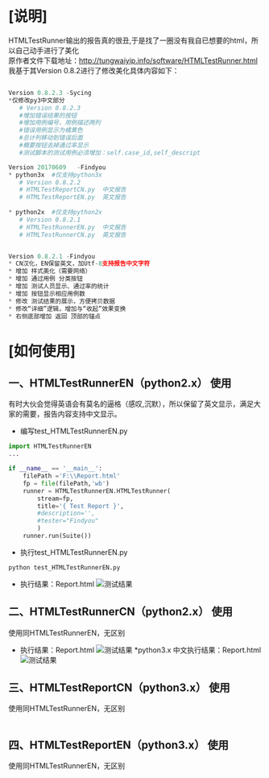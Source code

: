 [说明]
=========================
HTMLTestRunner输出的报告真的很丑,于是找了一圈没有我自已想要的html，所以自己动手进行了美化<br>
原作者文件下载地址：http://tungwaiyip.info/software/HTMLTestRunner.html<br>
我基于其Version 0.8.2进行了修改美化具体内容如下：<br>
```python

Version 0.8.2.3 -Sycing
*仅修改py3中文部分
   # Version 0.8.2.3
   #增加错误结果的按钮
   #增加用例编号，用例描述两列
   #错误用例显示为橘黄色
   #总计列移动到错误后面
   #概要按钮去掉通过率显示
   #测试脚本的测试用例必须增加：self.case_id,self_descript

Version 20170609   -Findyou
* python3x  #仅支持python3x
   # Version 0.8.2.2
   # HTMLTestReportCN.py  中文报告
   # HTMLTestReportEN.py  英文报告
   
* python2x  #仅支持python2x
   # Version 0.8.2.1
   # HTMLTestRunnerEN.py  中文报告
   # HTMLTestRunnerCN.py  英文报告


Version 0.8.2.1 -Findyou
* CN汉化，EN保留英文，加Utf-8支持报告中文字符
* 增加 样式美化（需要网络）
* 增加 通过用例 分类按钮
* 增加 测试人员显示、通过率的统计
* 增加 按钮显示相应用例数
* 修改 测试结果的展示，方便拷贝数据
* 修改“详细”逻辑，增加与“收起”效果变换
* 右侧底部增加 返回 顶部的锚点
```
[如何使用]
=========================
一、HTMLTestRunnerEN（python2.x） 使用
--------------------------
有时大伙会觉得英语会有莫名的逼格（感叹,沉默），所以保留了英文显示，满足大家的需要，报告内容支持中文显示。
<br>
* 编写test_HTMLTestRunnerEN.py<br>
```python
import HTMLTestRunnerEN
...

if __name__ == '__main__':
    filePath ='F:\\Report.html'
    fp = file(filePath,'wb')
    runner = HTMLTestRunnerEN.HTMLTestRunner(
        stream=fp,
        title='{ Test Report }',
        #description='',
        #tester="Findyou"
        )
    runner.run(Suite())
```

* 执行test_HTMLTestRunnerEN.py<br>
```python
python test_HTMLTestRunnerEN.py
```

* 执行结果：Report.html
![](https://github.com/findyou/python/blob/master/Report_EN.gif "测试结果") 


二、HTMLTestRunnerCN（python2.x） 使用
--------------------------
使用同HTMLTestRunnerEN，无区别<br>
* 执行结果：Report.html
![](https://github.com/sycing/python/blob/master/Report_CN.gif "测试结果") 
*python3.x 中文执行结果：Report.html
![](https://github.com/findyou/python/blob/master/Report_CN_py3.gif "测试结果") 

三、HTMLTestReportCN（python3.x） 使用
--------------------------
使用同HTMLTestRunnerEN，无区别<br>
<br>

四、HTMLTestReportEN（python3.x） 使用
--------------------------
使用同HTMLTestRunnerEN，无区别<br>
 <br>
